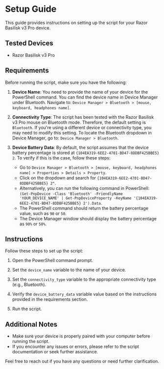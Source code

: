 # Setup Guide

This guide provides instructions on setting up the script for your Razor Basilisk v3 Pro device.

## Tested Devices
- Razor Basilisk v3 Pro

## Requirements
Before running the script, make sure you have the following:

1. **Device Name**: You need to provide the name of your device for the PowerShell command. You can find the device name in Device Manager under Bluetooth. Navigate to: `Device Manager > Bluetooth > [mouse, keyboard, headphones name]`.

2. **Connectivity Type**: The script has been tested with the Razor Basilisk v3 Pro mouse on Bluetooth mode. Therefore, the default setting is `Bluetooth`. If you're using a different device or connectivity type, you may need to modify this setting. To locate the Bluetooth dropdown in Device Manager, go to: `Device Manager > Bluetooth`.

3. **Device Battery Data**: By default, the script assumes that the device battery percentage is stored at `{104EA319-6EE2-4701-BD47-8DDBF425BBE5} 2`. To verify if this is the case, follow these steps:
   - Go to `Device Manager > Bluetooth > [mouse, keyboard, headphones name] > Properties > Details > Property`.
   - Click on the dropdown and search for `{104EA319-6EE2-4701-BD47-8DDBF425BBE5} 2"`.
   - Alternatively, you can run the following command in PowerShell: `(Get-PnpDevice -Class 'Bluetooth' -FriendlyName 'YOUR_DEVICE_NAME' | Get-PnpDeviceProperty -KeyName '{104EA319-6EE2-4701-BD47-8DDBF425BBE5} 2').Data`.
   - The PowerShell command should return the battery percentage value, such as `90` or `50`.
   - The Device Manager window should display the battery percentage as `90%` or `50%`.

## Instructions
Follow these steps to set up the script:

1. Open the PowerShell command prompt.

2. Set the `device_name` variable to the name of your device.

3. Set the `connectivity_type` variable to the appropriate connectivity type (e.g., Bluetooth).

4. Verify the `device_battery_data` variable value based on the instructions provided in the requirements section.

5. Run the script.

## Additional Notes
- Make sure your device is properly paired with your computer before running the script.
- If you encounter any issues or errors, please refer to the script documentation or seek further assistance.

Feel free to reach out if you have any questions or need further clarification.
